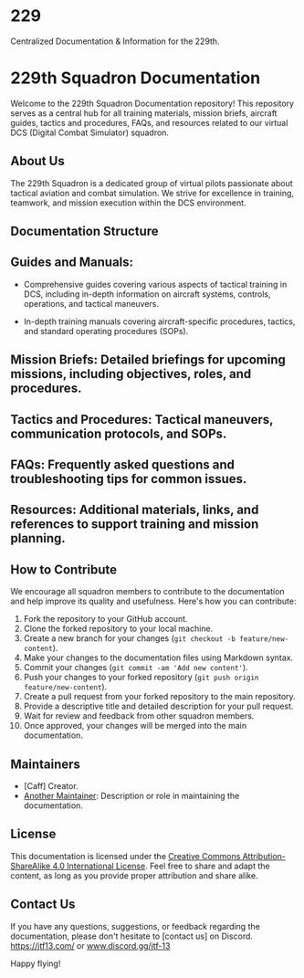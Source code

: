 # 229
Centralized Documentation &amp; Information for the 229th.
# 229th Squadron Documentation

Welcome to the 229th Squadron Documentation repository! This repository serves as a central hub for all training materials, mission briefs, aircraft guides, tactics and procedures, FAQs, and resources related to our virtual DCS (Digital Combat Simulator) squadron.

## About Us

The 229th Squadron is a dedicated group of virtual pilots passionate about tactical aviation and combat simulation. We strive for excellence in training, teamwork, and mission execution within the DCS environment.

## Documentation Structure

## Guides and Manuals:
        
 - Comprehensive guides covering various aspects of tactical training in DCS, including in-depth information on aircraft     systems, controls, operations, and tactical maneuvers.

 - In-depth training manuals covering aircraft-specific procedures, tactics, and standard operating procedures (SOPs).

## Mission Briefs: Detailed briefings for upcoming missions, including objectives, roles, and procedures.

## Tactics and Procedures: Tactical maneuvers, communication protocols, and SOPs.

## FAQs: Frequently asked questions and troubleshooting tips for common issues.

## Resources: Additional materials, links, and references to support training and mission planning.

## How to Contribute

We encourage all squadron members to contribute to the documentation and help improve its quality and usefulness. Here's how you can contribute:

1. Fork the repository to your GitHub account.
2. Clone the forked repository to your local machine.
3. Create a new branch for your changes (`git checkout -b feature/new-content`).
4. Make your changes to the documentation files using Markdown syntax.
5. Commit your changes (`git commit -am 'Add new content'`).
6. Push your changes to your forked repository (`git push origin feature/new-content`).
7. Create a pull request from your forked repository to the main repository.
8. Provide a descriptive title and detailed description for your pull request.
9. Wait for review and feedback from other squadron members.
10. Once approved, your changes will be merged into the main documentation.

## Maintainers

- [Caff] Creator.
- [Another Maintainer](link-to-profile): Description or role in maintaining the documentation.

## License

This documentation is licensed under the [Creative Commons Attribution-ShareAlike 4.0 International License](https://creativecommons.org/licenses/by-sa/4.0/). Feel free to share and adapt the content, as long as you provide proper attribution and share alike.

## Contact Us

If you have any questions, suggestions, or feedback regarding the documentation, please don't hesitate to [contact us] on Discord. https://jtf13.com/ or www.discord.gg/jtf-13

Happy flying!

